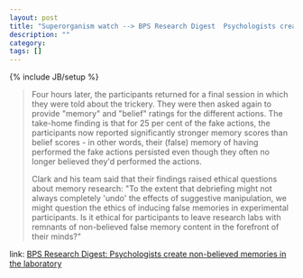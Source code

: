 ```yaml
---
layout: post
title: "Superorganism watch --> BPS Research Digest  Psychologists create non believed memories in the laboratory"
description: ""
category: 
tags: []
---
```

{% include JB/setup %}

> Four hours later, the participants returned for a final session in which they were told about the trickery. They were then asked again to provide "memory" and "belief" ratings for the different actions. The take-home finding is that for 25 per cent of the fake actions, the participants now reported significantly stronger memory scores than belief scores - in other words, their (false) memory of having performed the fake actions persisted even though they often no longer believed they'd performed the actions.
> 
> Clark and his team said that their findings raised ethical questions about memory research: "To the extent that debriefing might not always completely 'undo' the effects of suggestive manipulation, we might question the ethics of inducing false memories in experimental participants. Is it ethical for participants to leave research labs with remnants of non-believed false memory content in the forefront of their minds?"

link: [BPS Research Digest: Psychologists create non-believed memories in the laboratory](http://bps-research-digest.blogspot.co.uk/2012/04/psychologists-create-non-believed.html)
